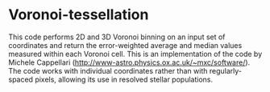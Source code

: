 # Voronoi-tessellation
This code performs 2D and 3D Voronoi binning on an input set of coordinates and return the error-weighted average and median values measured within each Voronoi cell. This is an implementation of the code by Michele Cappellari (http://www-astro.physics.ox.ac.uk/~mxc/software/). The code works with individual coordinates rather than with regularly-spaced pixels, allowing its use in resolved stellar populations.
